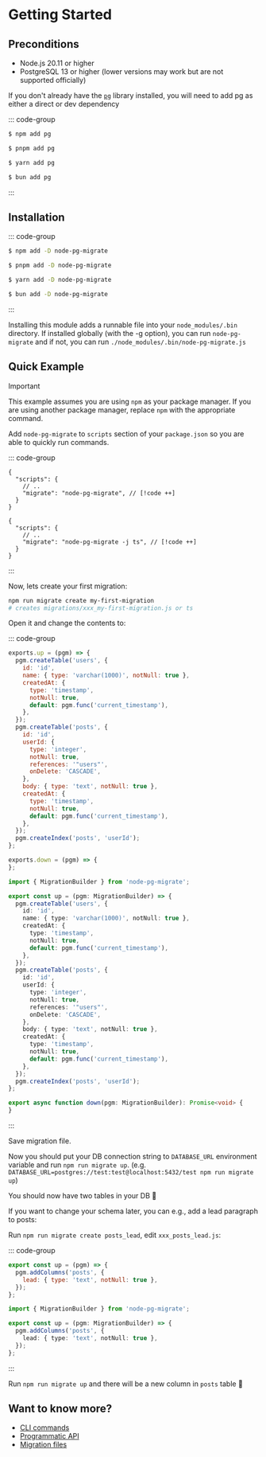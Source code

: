 # Getting Started

## Preconditions

- Node.js 20.11 or higher
- PostgreSQL 13 or higher (lower versions may work but are not supported officially)

If you don't already have the [`pg`](https://node-postgres.com/) library installed, you will need to add pg as either a
direct or dev dependency

::: code-group

```sh [npm]
$ npm add pg
```

```sh [pnpm]
$ pnpm add pg
```

```sh [yarn]
$ yarn add pg
```

```sh [bun]
$ bun add pg
```

:::

## Installation

::: code-group

```sh [npm]
$ npm add -D node-pg-migrate
```

```sh [pnpm]
$ pnpm add -D node-pg-migrate
```

```sh [yarn]
$ yarn add -D node-pg-migrate
```

```sh [bun]
$ bun add -D node-pg-migrate
```

:::

Installing this module adds a runnable file into your `node_modules/.bin` directory. If installed globally (with the -g
option), you can run `node-pg-migrate` and if not, you can run `./node_modules/.bin/node-pg-migrate.js`

## Quick Example

> [!IMPORTANT]
> This example assumes you are using `npm` as your package manager. If you are using another package manager, replace
`npm` with the appropriate command.

Add `node-pg-migrate` to `scripts` section of your `package.json` so you are able to quickly run commands.

::: code-group

```jsonc [JavaScript]
{
  "scripts": {
    // ..
    "migrate": "node-pg-migrate", // [!code ++]
  }
}
```

```jsonc [TypeScript]
{
  "scripts": {
    // ..
    "migrate": "node-pg-migrate -j ts", // [!code ++]
  }
}
```

:::

Now, lets create your first migration:

```bash
npm run migrate create my-first-migration
# creates migrations/xxx_my-first-migration.js or ts
```

Open it and change the contents to:

::: code-group

```js [JavaScript]
exports.up = (pgm) => {
  pgm.createTable('users', {
    id: 'id',
    name: { type: 'varchar(1000)', notNull: true },
    createdAt: {
      type: 'timestamp',
      notNull: true,
      default: pgm.func('current_timestamp'),
    },
  });
  pgm.createTable('posts', {
    id: 'id',
    userId: {
      type: 'integer',
      notNull: true,
      references: '"users"',
      onDelete: 'CASCADE',
    },
    body: { type: 'text', notNull: true },
    createdAt: {
      type: 'timestamp',
      notNull: true,
      default: pgm.func('current_timestamp'),
    },
  });
  pgm.createIndex('posts', 'userId');
};

exports.down = (pgm) => {
};
```

```ts [TypeScript]
import { MigrationBuilder } from 'node-pg-migrate';

export const up = (pgm: MigrationBuilder) => {
  pgm.createTable('users', {
    id: 'id',
    name: { type: 'varchar(1000)', notNull: true },
    createdAt: {
      type: 'timestamp',
      notNull: true,
      default: pgm.func('current_timestamp'),
    },
  });
  pgm.createTable('posts', {
    id: 'id',
    userId: {
      type: 'integer',
      notNull: true,
      references: '"users"',
      onDelete: 'CASCADE',
    },
    body: { type: 'text', notNull: true },
    createdAt: {
      type: 'timestamp',
      notNull: true,
      default: pgm.func('current_timestamp'),
    },
  });
  pgm.createIndex('posts', 'userId');
};

export async function down(pgm: MigrationBuilder): Promise<void> {
}
```

:::

Save migration file.

Now you should put your DB connection string to `DATABASE_URL` environment variable and run `npm run migrate up`.
(e.g. `DATABASE_URL=postgres://test:test@localhost:5432/test npm run migrate up`)

You should now have two tables in your DB :tada:

If you want to change your schema later, you can e.g., add a lead paragraph to posts:

Run `npm run migrate create posts_lead`, edit `xxx_posts_lead.js`:

::: code-group

```js [JavaScript]
export const up = (pgm) => {
  pgm.addColumns('posts', {
    lead: { type: 'text', notNull: true },
  });
};
```

```ts [TypeScript]
import { MigrationBuilder } from 'node-pg-migrate';

export const up = (pgm: MigrationBuilder) => {
  pgm.addColumns('posts', {
    lead: { type: 'text', notNull: true },
  });
};
```

:::

Run `npm run migrate up` and there will be a new column in `posts` table :tada:

## Want to know more?

- [CLI commands](/cli)
- [Programmatic API](/api)
- [Migration files](/migrations/)
